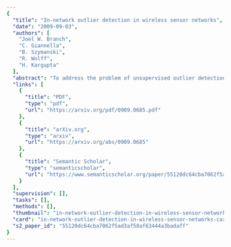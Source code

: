 ```yaml
---
{
  "title": "In-network outlier detection in wireless sensor networks",
  "date": "2009-09-03",
  "authors": [
    "Joel W. Branch",
    "C. Giannella",
    "B. Szymanski",
    "R. Wolff",
    "H. Kargupta"
  ],
  "abstract": "To address the problem of unsupervised outlier detection in wireless sensor networks, we develop an approach that (1) is flexible with respect to the outlier definition, (2) computes the result in-network to reduce both bandwidth and energy consumption, (3) uses only single-hop communication, thus permitting very simple node failure detection and message reliability assurance mechanisms (e.g., carrier-sense), and (4) seamlessly accommodates dynamic updates to data. We examine performance by simulation, using real sensor data streams. Our results demonstrate that our approach is accurate and imposes reasonable communication and power consumption demands.",
  "links": [
    {
      "title": "PDF",
      "type": "pdf",
      "url": "https://arxiv.org/pdf/0909.0685.pdf"
    },
    {
      "title": "arXiv.org",
      "type": "arxiv",
      "url": "https://arxiv.org/abs/0909.0685"
    },
    {
      "title": "Semantic Scholar",
      "type": "semanticscholar",
      "url": "https://www.semanticscholar.org/paper/55120dc64cba7062f5ad3af58af63444a3badaff"
    }
  ],
  "supervision": [],
  "tasks": [],
  "methods": [],
  "thumbnail": "in-network-outlier-detection-in-wireless-sensor-networks-thumb.jpg",
  "card": "in-network-outlier-detection-in-wireless-sensor-networks-card.jpg",
  "s2_paper_id": "55120dc64cba7062f5ad3af58af63444a3badaff"
}
---
```


